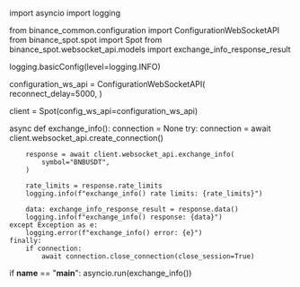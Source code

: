 import asyncio
import logging

from binance_common.configuration import ConfigurationWebSocketAPI
from binance_spot.spot import Spot
from binance_spot.websocket_api.models import exchange_info_response_result


logging.basicConfig(level=logging.INFO)

configuration_ws_api = ConfigurationWebSocketAPI(
    reconnect_delay=5000,
)

client = Spot(config_ws_api=configuration_ws_api)

async def exchange_info():
    connection = None
    try:
        connection = await client.websocket_api.create_connection()

        response = await client.websocket_api.exchange_info(
            symbol="BNBUSDT",
        )

        rate_limits = response.rate_limits
        logging.info(f"exchange_info() rate limits: {rate_limits}")

        data: exchange_info_response_result = response.data()
        logging.info(f"exchange_info() response: {data}")
    except Exception as e:
        logging.error(f"exchange_info() error: {e}")
    finally:
        if connection:
            await connection.close_connection(close_session=True)

if __name__ == "__main__":
    asyncio.run(exchange_info())
